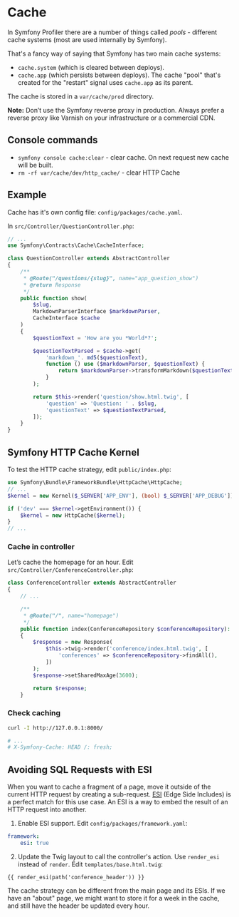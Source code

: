 # Cache

In Symfony Profiler there are a number of things called *pools* - different cache systems (most are used internally by Symfony). 

That's a fancy way of saying that Symfony has two main cache systems: 

- `cache.system` (which is cleared between deploys).
- `cache.app` (which persists between deploys). The cache "pool" that's created for the "restart" signal uses `cache.app` as its parent.

The cache is stored in a `var/cache/prod` directory.

**Note:** Don’t use the Symfony reverse proxy in production. Always prefer a reverse proxy like Varnish on your infrastructure or a commercial CDN.

## Console commands

- `symfony console cache:clear` - clear cache. On next request new cache will be built. 
- `rm -rf var/cache/dev/http_cache/` - clear HTTP Cache

## Example

Cache has it's own config file: `config/packages/cache.yaml`.

In `src/Controller/QuestionController.php`:

```php
// ...
use Symfony\Contracts\Cache\CacheInterface;

class QuestionController extends AbstractController
{
    /**
     * @Route("/questions/{slug}", name="app_question_show")
     * @return Response
     */
    public function show(
        $slug,
        MarkdownParserInterface $markdownParser,
        CacheInterface $cache
    )
    {
        $questionText = 'How are you *World*?';

        $questionTextParsed = $cache->get(
            'markdown_'. md5($questionText),
            function () use ($markdownParser, $questionText) {
                return $markdownParser->transformMarkdown($questionText);
            }
        );

        return $this->render('question/show.html.twig', [
            'question' => 'Question: ' . $slug,
            'questionText' => $questionTextParsed,
        ]);
    }
}
```

## Symfony HTTP Cache Kernel

To test the HTTP cache strategy, edit `public/index.php`:

```php
use Symfony\Bundle\FrameworkBundle\HttpCache\HttpCache;
// ...
$kernel = new Kernel($_SERVER['APP_ENV'], (bool) $_SERVER['APP_DEBUG']);

if ('dev' === $kernel->getEnvironment()) {
    $kernel = new HttpCache($kernel);
}
// ...
```

### Cache in controller

Let’s cache the homepage for an hour. Edit `src/Controller/ConferenceController.php`:

```php
class ConferenceController extends AbstractController
{
    // ...

    /**
     * @Route("/", name="homepage")
     */
    public function index(ConferenceRepository $conferenceRepository): Response
    {
        $response = new Response(
            $this->twig->render('conference/index.html.twig', [
                'conferences' => $conferenceRepository->findAll(),
            ])
        );
        $response->setSharedMaxAge(3600);

        return $response;
    }
```

### Check caching

```bash
curl -I http://127.0.0.1:8000/

# ...
# X-Symfony-Cache: HEAD /: fresh;
```

## Avoiding SQL Requests with ESI

When you want to cache a fragment of a page, move it outside of the current HTTP request by creating a sub-request. [ESI](https://symfony.com/doc/current/http_cache/esi.html) (Edge Side Includes) is a perfect match for this use case. An ESI is a way to embed the result of an HTTP request into another.

1. Enable ESI support. Edit `config/packages/framework.yaml`:

```yml
framework:
    esi: true
```

2. Update the Twig layout to call the controller's action. Use `render_esi` instead of `render`. Edit `templates/base.html.twig`:

```
{{ render_esi(path('conference_header')) }}
```

The cache strategy can be different from the main page and its ESIs. 
If we have an "about" page, we might want to store it for a week in the cache, and still have the header be updated every hour.
